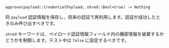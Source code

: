 ```
approve(payload::CredentialPayload; shred::Bool=true) -> Nothing
```

将 `payload` 認証情報を保存し、将来の認証で再利用します。認証が成功したときのみ呼び出すべきです。

`shred` キーワードは、ペイロード認証情報フィールド内の機密情報を破棄するかどうかを制御します。テスト中は `false` に設定するべきです。
